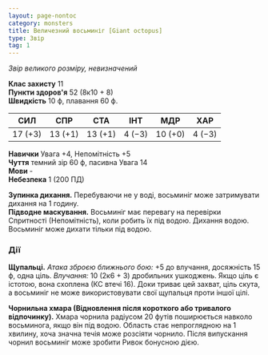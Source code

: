 ```yaml
---
layout: page-nontoc
category: monsters
title: Величезний восьминіг [Giant octopus]
type: Звір
tag: 1
---
```


_Звір великого розміру, невизначений_

**Клас захисту** 11    
**Пункти здоров'я** 52 (8к10 + 8)    
**Швидкість** 10 ф, плавання 60 ф.

| СИЛ     | СПР     | СТА     | ІНТ    | МДР     | ХАР    |
| ------- | ------- | ------- | ------ | ------- | ------ |
| 17 (+3) | 13 (+1) | 13 (+1) | 4 (−3) | 10 (+0) | 4 (−3) |

**Навички** Увага +4, Непомітність +5    
**Чуття** темний зір 60 ф, пасивна Увага 14    
**Мови** -    
**Небезпека** 1 (200 ПД)

**Зупинка дихання.** Перебуваючи не у воді, восьминіг може затримувати дихання на 1 годину.    
**Підводне маскування.** Восьминіг має перевагу на перевірки Спритності (Непомітність), коли робить їх під водою. Дихання водою. Восьминіг може дихати тільки під водою.

### Дії
**Щупальці.** _Атака зброєю ближнього бою:_ +5 до влучання, досяжність 15 ф, одна ціль. _Влучання:_ 10 (2к6 + 3) дробильних ушкоджень. Якщо ціль є істотою, вона схоплена (КС втечі 16). Доки триває цей захват, ціль скута, а восьминіг не може використовувати свої щупальця проти іншої цілі.    

**Чорнильна хмара (Відновлення після короткого або тривалого відпочинку).** Хмара чорнила радіусом 20 футів поширюється навколо восьминога, якщо він під водою. Область стає непроглядною на 1 хвилину, хоча значна течія може розсіяти чорнило. Після випускання чорнил восьминіг може зробити Ривок бонусною дією. 
